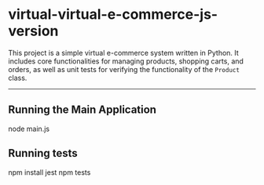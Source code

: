 # virtual-virtual-e-commerce-js-version

This project is a simple virtual e-commerce system written in Python. It includes core functionalities for managing products, shopping carts, and orders, as well as unit tests for verifying the functionality of the `Product` class.

___

## Running the Main Application

node main.js

## Running tests

npm install jest
npm tests